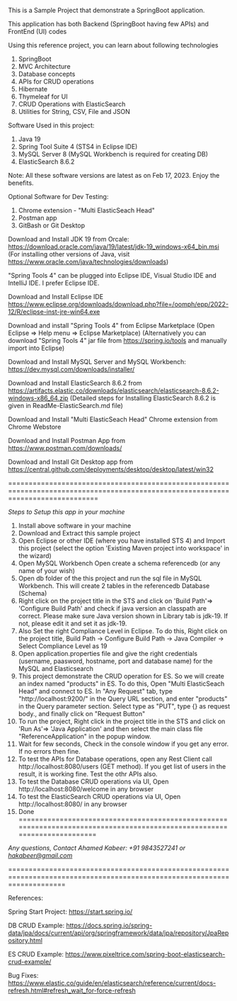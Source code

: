 This is a Sample Project that demonstrate a SpringBoot application.

This application has both Backend (SpringBoot having few APIs) and FrontEnd (UI) codes

Using this reference project, you can learn about following technologies 

1. SpringBoot
2. MVC Architecture
3. Database concepts
4. APIs for CRUD operations
5. Hibernate
6. Thymeleaf for UI
7. CRUD Operations with ElasticSearch
8. Utilities for String, CSV, File and JSON 


Software Used in this project:
1. Java 19
2. Spring Tool Suite 4 (STS4 in Eclipse IDE)
3. MySQL Server 8 (MySQL Workbench is required for creating DB) 
4. ElasticSearch 8.6.2

Note: All these software versions are latest as on Feb 17, 2023.  Enjoy the benefits.

Optional Software for Dev Testing:
1. Chrome extension - "Multi ElasticSeach Head"
2. Postman app
3. GitBash or Git Desktop

Download and Install JDK 19 from Orcale:
https://download.oracle.com/java/19/latest/jdk-19_windows-x64_bin.msi
(For installing other versions of Java, visit https://www.oracle.com/java/technologies/downloads)

"Spring Tools 4" can be plugged into Eclipse IDE, Visual Studio IDE and IntelliJ IDE. I prefer Eclipse IDE.

Download and Install Eclipse IDE
https://www.eclipse.org/downloads/download.php?file=/oomph/epp/2022-12/R/eclipse-inst-jre-win64.exe

Download and install "Spring Tools 4" from Eclipse Marketplace (Open Eclipse => Help menu => Eclipse Marketplace)
(Alternatively you can download "Spring Tools 4" jar file from https://spring.io/tools and manually import into Eclipse)

Download and Install MySQL Server and MySQL Workbench:
https://dev.mysql.com/downloads/installer/

Download and Install ElasticSearch 8.6.2 from https://artifacts.elastic.co/downloads/elasticsearch/elasticsearch-8.6.2-windows-x86_64.zip
(Detailed steps for Installing ElasticSearch 8.6.2 is given in ReadMe-ElasticSearch.md file)


Download and Install "Multi ElasticSeach Head" Chrome extension from Chrome Webstore

Download and Install Postman App from https://www.postman.com/downloads/

Download and Install Git Desktop app from  https://central.github.com/deployments/desktop/desktop/latest/win32

==================================================================================================================================

*Steps to Setup this app in your machine*
1. Install above software in your machine
2. Download and Extract this sample project
3. Open Eclipse or other IDE (where you have installed STS 4) and Import this project (select the option 'Existing Maven project into workspace' in the wizard)
4. Open MySQL Workbench Open create a schema referencedb (or any name of your wish)
5. Open db folder of the this project and run the sql file in MySQL Workbench.  This will create 2 tables in the referencedb Database (Schema)
6. Right click on the project title in the STS and click on 'Build Path'=> 'Configure Build Path' and check if java version an classpath are correct. Please make sure Java version shown in Library tab is jdk-19. If not, please edit it and set it as jdk-19.
7. Also Set the right Compliance Level in Eclipse. To do this, Right click on the project title, Build Path -> Configure Build Path -> Java Compiler -> Select Compliance Level as 19
8. Open application.properties file and give the right credentials (username, paasword, hostname, port and database name) for the MySQL and Elasticsearch
9. This project demonstrate the CRUD operation for ES. So we will create an index named "products" in ES. To do this, Open "Multi ElasticSeach Head" and connect to ES. In "Any Request" tab, type "http://localhost:9200/" in the Query URL section, and enter "products" in the Query parameter section. Select type as "PUT", type {} as request body., and finally click on "Request Button"
10. To run the project, Right click in the project title in the STS and click on 'Run As'=> 'Java Application' and then select the main class file "ReferenceApplication" in the popup window.
11. Wait for few seconds, Check in the console window if you get any error. If no errors then fine.
12. To test the APIs for Database operations, open any Rest Client call http://localhost:8080/users (GET method). If you get list of users in the result, it is working fine. Test the othr APIs also.
13. To test the Database CRUD operations via UI, Open http://localhost:8080/welcome in any browser
14. To test the ElasticSearch CRUD operations via UI, Open http://localhost:8080/ in any browser
15. Done
=========================================================================================================================

*Any questions, Contact Ahamed Kabeer: +91 9843527241 or hakabeer@gmail.com*

==========================================================================================================================

References:

Spring Start Project:
https://start.spring.io/

DB CRUD Example:
https://docs.spring.io/spring-data/jpa/docs/current/api/org/springframework/data/jpa/repository/JpaRepository.html

ES CRUD Example:
https://www.pixeltrice.com/spring-boot-elasticsearch-crud-example/

Bug Fixes:
https://www.elastic.co/guide/en/elasticsearch/reference/current/docs-refresh.html#refresh_wait_for-force-refresh
